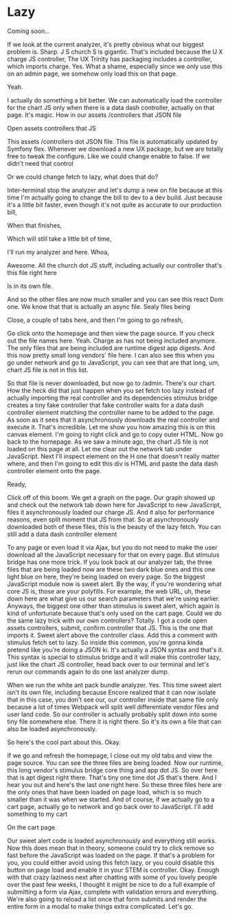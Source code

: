 # Lazy

Coming soon...

If we look at the current analyzer, it's pretty obvious what our biggest problem is.
Sharp. J S church S is gigantic. That's included because the U X charge JS
controller, The UX Trinity has packaging includes a controller, which imports charge.
Yes. What a shame, especially since we only use this on an admin page, we somehow
only load this on that page.

Yeah.

I actually do something a bit better. We can automatically load the controller for
the chart JS only when there is a data dash controller, actually on that page. It's
magic. How in our assets /controllers that JSON file

Open assets controllers that JS

This assets /controllers dot JSON file. This file is automatically updated by Symfony
flex. Whenever we download a new UX package, but we are totally free to tweak the
configure. Like we could change enable to false. If we didn't need that control

Or we could change fetch to lazy, what does that do?

Inter-terminal stop the analyzer and let's dump a new on file because at this time
I'm actually going to change the bill to dev to a dev build. Just because it's a
little bit faster, even though it's not quite as accurate to our production bill,

When that finishes,

Which will still take a little bit of time,

I'll run my analyzer and here. Whoa,

Awesome. All the church dot JS stuff, including actually our controller that's this
file right here

Is in its own file.

And so the other files are now much smaller and you can see this react Dom one. We
know that that is actually an async file. Sealy files being

Close, a couple of tabs here, and then I'm going to go refresh,

Go click onto the homepage and then view the page source. If you check out the file
names here. Yeah. Charge as has not being included anymore. The only files that are
being included are runtime digest app digests. And this now pretty small long
vendors' file here. I can also see this when you go under network and go to
JavaScript, you can see that are that long, um, chart JS file is not in this list.

So that file is never downloaded, but now go to /admin. There's our chart. How the
heck did that just happen when you set fetch too lazy instead of actually importing
the real controller and its dependencies stimulus bridge creates a tiny fake
controller that fake controller waits for a data dash controller element matching the
controller name to be added to the page. As soon as it sees that it asynchronously
downloads the real controller and execute it. That's incredible. Let me show you how
amazing this is on this canvas element. I'm going to right click and go to copy outer
HTML. Now go back to the homepage. As we saw a minute ago, the chart JS file is not
loaded on this page at all. Let me clear out the network tab under JavaScript. Next
I'll inspect element on the H one that doesn't really matter where, and then I'm
going to edit this div is HTML and paste the data dash controller element onto the
page.

Ready,

Click off of this boom. We get a graph on the page. Our graph showed up and check out
the network tab down here for JavaScript to new JavaScript, files it asynchronously
loaded our charge JS. And it also for performance reasons, even split moment that JS
from that. So at asynchronously downloaded both of these files, this is the beauty of
the lazy fetch. You can still add a data dash controller element

To any page or even load it via Ajax, but you do not need to make the user download
all the JavaScript necessary for that on every page. But stimulus bridge has one more
trick. If you look back at our analyzer tab, the three files that are being loaded
now are these two dark blue ones and this one light blue on here, they're being
loaded on every page. So the biggest JavaScript module now is sweet alert. By the
way, if you're wondering what core JS is, those are your polyfills. For example, the
web URL, uh, these down here are what give us our search parameters that we're using
earlier. Anyways, the biggest one other than stimulus is sweet alert, which again is
kind of unfortunate because that's only used on the cart page. Could we do the same
lazy trick with our own controllers? Totally. I got a code open assets controllers,
submit, confirm controller that JS. This is the one that imports it. Sweet alert
above the controller class. Add this a comment with stimulus fetch set to lazy. So
inside this common, you're gonna kinda pretend like you're doing a JSON ki. It's
actually a JSON syntax and that's it. This syntax is special to stimulus bridge and
it will make this controller lazy, just like the chart JS controller, head back over
to our terminal and let's rerun our commands again to do one last analyzer dump.

When we run the white ant pack bundle analyzer. Yes. This time sweet alert isn't its
own file, including because Encore realized that it can now isolate that in this
case, you don't see our, our controller inside that same file only because a lot of
times Webpack will split well differentiate vendor files and user land code. So our
controller is actually probably split down into some tiny file somewhere else. There
it is right there. So it's its own a file that can also be loaded asynchronously.

So here's the cool part about this. Okay.

If we go and refresh the homepage, I close out my old tabs and view the page source.
You can see the three files are being loaded. Now our runtime, this long vendor's
stimulus bridge core thing and app dot JS. So over here that is apt digest right
there. That's tiny one time dot JS that's there. And I hear you out and here's the
last one right here. So these three files here are the only ones that have been
loaded on page load, which is so much smaller than it was when we started. And of
course, if we actually go to a cart page, actually go to network and go back over to
JavaScript. I'll add something to my cart

On the cart page.

Our sweet alert code is loaded asynchronously and everything still works. Now this
does mean that in theory, someone could try to click remove so fast before the
JavaScript was loaded on the page. If that's a problem for you, you could either
avoid using this fetch lazy, or you could disable this button on page load and enable
it in your STEM is controller. Okay. Enough with that crazy laziness next after
chatting with some of you lovely people over the past few weeks, I thought it might
be nice to do a full example of submitting a form via Ajax, complete with validation
errors and everything. We're also going to reload a list once that form submits and
render the entire form in a modal to make things extra complicated. Let's go.

